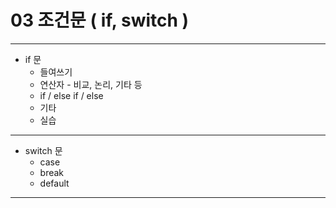 # 03 조건문 ( if, switch )

---

* if 문
  * 들여쓰기
  * 연산자 - 비교, 논리, 기타 등
  * if / else if / else
  * 기타
  * 실습

---

* switch 문
  * case
  * break
  * default


---